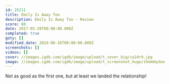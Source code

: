 ```yaml
---
id: 25211
title: Emily Is Away Too
description: Emily Is Away Too - Review
score: 60
date: 2017-05-28T00:00:00.000Z
completed: true
goty: []
modified_date: 2024-08-16T00:00:00.000Z
screenshots: []
videos: []
cover: //images.igdb.com/igdb/image/upload/t_cover_big/co24r9.jpg
image: //images.igdb.com/igdb/image/upload/t_screenshot_huge/ihemdqsbon9kz50xpzkl.jpg
---
```

Not as good as the first one, but at least we landed the relationship!
